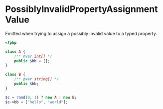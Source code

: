# PossiblyInvalidPropertyAssignmentValue

Emitted when trying to assign a possibly invalid value to a typed property.

```php
<?php

class A {
    /** @var int[] */
    public $bb = [];
}

class B {
    /** @var string[] */
    public $bb;
}

$c = rand(0, 1) ? new A : new B;
$c->bb = ["hello", "world"];
```
